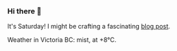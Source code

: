 ### Hi there :wave:

It's Saturday! I might be crafting a fascinating [blog post](https://benjaminwuethrich.dev).

Weather in Victoria BC: mist, at +8°C.

